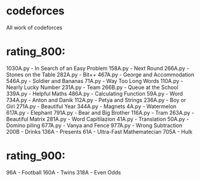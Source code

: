 # codeforces
All work of codeforces

# rating_800:
1030A.py    - In Search of an Easy Problem
158A.py     - Next Round
266A.py     - Stones on the Table
282A.py     - Bit++
467A.py     - George and Accommodation
546A.py     - Soldier and Bananas
71A.py      - Way Too Long Words
110A.py     - Nearly Lucky Number
231A.py     - Team
266B.py     - Queue at the School
339A.py     - Helpful Maths
486A.py     - Calculating Function
59A.py      - Word
734A.py     - Anton and Danik
112A.py     - Petya and Strings
236A.py     - Boy or Girl
271A.py     - Beautiful Year
344A.py     - Magnets
4A.py       - Watermelon 
617A.py     - Elephant
791A.py     - Bear and Big Brother
116A.py     - Tram
263A.py     - Beautiful Matrix
281A.py     - Word Capitilazion
41A.py      - Translation
50A.py      - Domino piling
677A.py     - Vanya and Fence
977A.py     - Wrong Subtraction
200B        - Drinks
136A        - Presents
61A         - Ultra-Fast Mathematecian
705A        - Hulk


# rating_900:
96A         - Football
160A        - Twins
318A        - Even Odds
